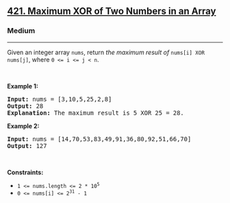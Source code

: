 <h2><a href="https://leetcode.com/problems/maximum-xor-of-two-numbers-in-an-array/">421. Maximum XOR of Two Numbers in an Array</a></h2><h3>Medium</h3><hr><div><p>Given an integer array <code>nums</code>, return <em>the maximum result of </em><code>nums[i] XOR nums[j]</code>, where <code>0 &lt;= i &lt;= j &lt; n</code>.</p>

<p>&nbsp;</p>
<p><strong class="example">Example 1:</strong></p>

<pre style="position: relative;"><strong>Input:</strong> nums = [3,10,5,25,2,8]
<strong>Output:</strong> 28
<strong>Explanation:</strong> The maximum result is 5 XOR 25 = 28.
<div class="open_grepper_editor" title="Edit &amp; Save To Grepper"></div></pre>

<p><strong class="example">Example 2:</strong></p>

<pre style="position: relative;"><strong>Input:</strong> nums = [14,70,53,83,49,91,36,80,92,51,66,70]
<strong>Output:</strong> 127
<div class="open_grepper_editor" title="Edit &amp; Save To Grepper"></div></pre>

<p>&nbsp;</p>
<p><strong>Constraints:</strong></p>

<ul>
	<li><code>1 &lt;= nums.length &lt;= 2 * 10<sup>5</sup></code></li>
	<li><code>0 &lt;= nums[i] &lt;= 2<sup>31</sup> - 1</code></li>
</ul>
</div>